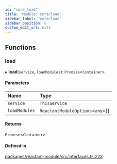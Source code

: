 ```yaml
---
id: "core_load"
title: "Module: core/load"
sidebar_label: "core/load"
sidebar_position: 0
custom_edit_url: null
---
```


## Functions

### load

▸ **load**(`service`, `loadModules`): `Promise`<`Container`\>

#### Parameters

| Name | Type |
| :------ | :------ |
| `service` | `ThisService` |
| `loadModules` | `ReactantModuleOptions`<`any`\>[] |

#### Returns

`Promise`<`Container`\>

#### Defined in

[packages/reactant-module/src/interfaces.ts:222](https://github.com/unadlib/reactant/blob/b3eef4af/packages/reactant-module/src/interfaces.ts#L222)
